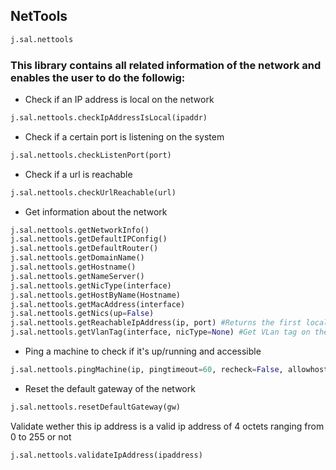 ## NetTools

```py
j.sal.nettools
```

### This library contains all related information of the network and enables the user to do the followig:

* Check if an IP address is local on the network

```py
j.sal.nettools.checkIpAddressIsLocal(ipaddr)
```

* Check if a certain port is listening on the system

```py
j.sal.nettools.checkListenPort(port)
```

* Check if a url is reachable

```py
j.sal.nettools.checkUrlReachable(url)
```

* Get information about the network

```py
j.sal.nettools.getNetworkInfo()
j.sal.nettools.getDefaultIPConfig()
j.sal.nettools.getDefaultRouter()
j.sal.nettools.getDomainName()
j.sal.nettools.getHostname()
j.sal.nettools.getNameServer()
j.sal.nettools.getNicType(interface)
j.sal.nettools.getHostByName(Hostname)
j.sal.nettools.getMacAddress(interface)
j.sal.nettools.getNics(up=False)
j.sal.nettools.getReachableIpAddress(ip, port) #Returns the first local ip address that can connect to the specified ip & port
j.sal.nettools.getVlanTag(interface, nicType=None) #Get VLan tag on the specified interface and type
```

* Ping a machine to check if it's up/running and accessible

```py
j.sal.nettools.pingMachine(ip, pingtimeout=60, recheck=False, allowhostname=True)
```

* Reset the default gateway of the network

```py
j.sal.nettools.resetDefaultGateway(gw)
```

Validate wether this ip address is a valid ip address of 4 octets ranging from 0 to 255 or not

```py
j.sal.nettools.validateIpAddress(ipaddress)
```